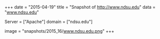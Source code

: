 
+++
date = "2015-04-19"
title = "Snapshot of http://www.ndsu.edu"
data = "www.ndsu.edu"

Server = ["Apache"]
domain = ["ndsu.edu"]

  image = "snapshots/2015_16/www.ndsu.edu.png"
+++
#
